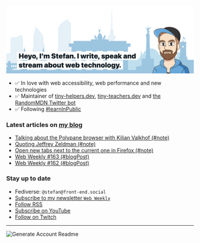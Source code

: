 <img alt="Heyo, I'm Stefan. I write and speak about web technology." src="https://raw.githubusercontent.com/stefanjudis/stefanjudis/main/screenshot.png">

- ✅ In love with web accessibility, web performance and new technologies
- ✅ Maintainer of [tiny-helpers.dev](https://tiny-helpers.dev), [tiny-teachers.dev](https://tiny-teachers.dev/) and [the RandomMDN Twitter bot](https://twitter.com/randomMDN)
- ✅ Following [#learnInPublic](https://www.stefanjudis.com/today-i-learned/)
### Latest articles on [my blog](https://www.stefanjudis.com)

<!-- BLOG-POST-LIST:START -->
- [Talking about the Polypane browser with Kilian Valkhof &lpar;#note&rpar;](https://www.stefanjudis.com/notes/talking-about-the-polypane-browser-with-kilian-valkhof/)
- [Quoting Jeffrey Zeldman &lpar;#note&rpar;](https://www.stefanjudis.com/notes/quoting-jeffrey-zeldman/)
- [Open new tabs next to the current one in Firefox &lpar;#note&rpar;](https://www.stefanjudis.com/notes/open-new-tabs-next-to-the-current-one-in-firefox/)
- [Web Weekly #163 &lpar;#blogPost&rpar;](https://www.stefanjudis.com/blog/web-weekly-163/)
- [Web Weekly #162 &lpar;#blogPost&rpar;](https://www.stefanjudis.com/blog/web-weekly-162/)
<!-- BLOG-POST-LIST:END -->

### Stay up to date

- Fediverse: `@stefan@front-end.social`
- [Subscribe to my newsletter `Web Weekly`](https://webweekly.email/)
- [Follow RSS](https://www.stefanjudis.com/feeds/)
- [Subscribe on YouTube](https://youtube.com/c/stefanjudis)
- [Follow on Twitch](https://www.twitch.tv/stefanjudis)

---

![Generate Account Readme](https://github.com/stefanjudis/stefanjudis/workflows/Generate%20Account%20Readme/badge.svg)
